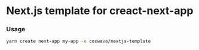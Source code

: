 # Next.js template for creact-next-app

### Usage

```bash
yarn create next-app my-app -e coxwave/nextjs-template
```